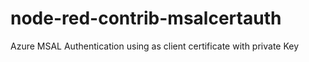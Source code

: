 # node-red-contrib-msalcertauth
Azure MSAL Authentication using as client certificate with private Key
